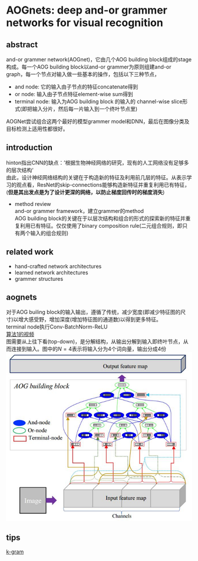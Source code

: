 # AOGnets: deep and-or grammer networks for visual recognition

## abstract
and-or grammer network(AOGnet)，它由几个AOG building block组成的stage构成。每一个AOG building block以and-or grammer为原则组建and-or graph，每一个节点对输入做一些基本的操作，包括以下三种节点，
- and node: 它的输入由子节点的特征concatenate得到
- or node: 输入由子节点特征element-wise sum得到
- terminal node: 输入为AOG building block 的输入的 channel-wise slice形式(即把输入分片，然后每一片输入到一个终叶节点里)

AOGNet尝试组合这两个最好的模型grammer model和DNN，最后在图像分类及目标检测上适用性都很好。

## introduction
hinton指出CNN的缺点：’根据生物神经网络的研究，现有的人工网络没有足够多的层次结构‘   
由此，设计神经网络结构的关键在于构造新的特征及利用前几层的特征。从表示学习的观点看，ResNet的skip-connections能够构造新特征并重复利用已有特征，(**但是其出发点是为了设计更深的网络，以防止梯度回传时的梯度消失**)
- method review  
and-or grammer framework，建立grammer的method  
AOG building block的关键在于以层次结构和组合的形式的探索新的特征并重复利用已有特征。仅仅使用了binary composition rule(二元组合规则，即只有两个输入的组合规则)

## related work
- hand-crafted network architectures
- learned network architectures
- grammer structures

## aognets
对于AOG builing block的输入输出，遵循了传统，减少宽度(即减少特征图的尺寸)以增大感受野，增加深度(增加特征图的通道数)以得到更多特征。  
terminal node执行Conv-BatchNorm-ReLU   
[算法1的视频](http://v.youku.com/v_show/id_XMzIxNDU4MTQ4NA)   
图需要从上往下看(top-down)，是分解结构，从输出分解到输入即终叶节点，从而连接到输入。图中的$N=4$表示将输入分为$4$个词向量，输出分成$4$份
![aognet](../image/essay/aognet.jpg)

## tips
[k-gram](https://en.wikipedia.org/wiki/N-gram)
